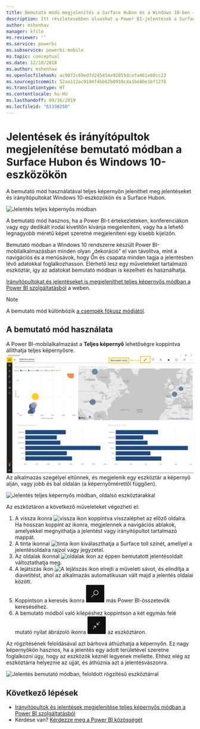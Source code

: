 ```yaml
---
title: Bemutató módú megjelenítés a Surface Hubon és a Windows 10-ben – Power BI
description: Itt részletesebben olvashat a Power BI-jelentések a Surface Hubon való megjelenítéséről, valamint a Power BI-irányítópultok, -jelentések és -csempék teljes képernyős megjelenítéséről Windows 10-eszközökön.
author: mshenhav
manager: kfile
ms.reviewer: ''
ms.service: powerbi
ms.subservice: powerbi-mobile
ms.topic: conceptual
ms.date: 12/10/2018
ms.author: mshenhav
ms.openlocfilehash: ac9072c69edfd245454e92855dcefa461e80cc23
ms.sourcegitcommit: 52aa112ac9194f4bb62b0910c4a1be80e1bf1276
ms.translationtype: HT
ms.contentlocale: hu-HU
ms.lasthandoff: 09/16/2019
ms.locfileid: "61338250"
---
```

# <a name="view-reports-and-dashboards-in-presentation-mode-on-surface-hub-and-windows-10-devices"></a>Jelentések és irányítópultok megjelenítése bemutató módban a Surface Hubon és Windows 10-eszközökön
A bemutató mód használatával teljes képernyőn jeleníthet meg jelentéseket és irányítópultokat Windows 10-eszközökön és a Surface Hubon. 

![Jelentés teljes képernyős módban](./media/mobile-windows-10-app-presentation-mode/power-bi-presentation-mode-2.png)

A bemutató mód hasznos, ha a Power BI-t értekezleteken, konferenciákon vagy egy dedikált irodai kivetítőn kívánja megjeleníteni, vagy ha a lehető legnagyobb méretű képet szeretné megjeleníteni egy kisebb kijelzőn. 

Bemutató módban a Windows 10 rendszerre készült Power BI-mobilalkalmazásban minden olyan „dekoráció” el van távolítva, mint a navigációs és a menüsávok, hogy Ön és csapata minden tagja a jelentésben lévő adatokkal foglalkozhasson. Elérhető lesz egy műveleteket tartalmazó eszköztár, így az adatokat bemutató módban is kezelheti és használhatja.

[Irányítópultokat és jelentéseket is megjeleníthet teljes képernyős módban a Power BI szolgáltatásból](../end-user-focus.md) a weben.

> [!NOTE]
> A bemutató mód különbözik [a csempék fókusz módjától](mobile-tiles-in-the-mobile-apps.md).
> 
> 

## <a name="use-presentation-mode"></a>A bemutató mód használata
A Power BI-mobilalkalmazást a **Teljes képernyő** lehetőségre koppintva állíthatja teljes képernyősre.
![Teljes képernyő ikon](././media/mobile-windows-10-app-presentation-mode/power-bi-full-screen-icon.png) Az alkalmazás szegélyei eltűnnek, és megjelenik egy eszköztár a képernyő alján, vagy jobb és bal oldalán (a képernyőmérettől függően).

![Jelentés teljes képernyős módban, oldalsó eszköztárakkal](./media/mobile-windows-10-app-presentation-mode/power-bi-presentation-mode-2.png)

Az eszköztáron a következő műveleteket végezheti el:

1. A vissza ikonra ![vissza ikon](./media/mobile-windows-10-app-presentation-mode/power-bi-windows-10-presentation-back-icon.png) koppintva visszaléphet az előző oldalra. Ha hosszan koppint az ikonra, megjelennek a navigációs ablakok, amelyekkel megnyithatja a jelentést vagy irányítópultot tartalmazó mappát.
2. A tinta ikonnal ![tinta ikon](./media/mobile-windows-10-app-presentation-mode/power-bi-windows-10-presentation-ink-icon.png) kiválaszthatja a Surface toll színét, amellyel a jelentésoldalra rajzol vagy jegyzetel. 
3. Az oldalak ikonnal ![oldalak ikon](./media/mobile-windows-10-app-presentation-mode/power-bi-windows-10-presentation-pages-icon.png) az éppen bemutatott jelentésoldalt változtathatja meg.
4. A lejátszás ikon  ![A lejátszás ikon](./media/mobile-windows-10-app-presentation-mode/power-bi-windows-10-presentation-play-icon.png) elrejti a műveleti sávot, és elindítja a diavetítést, ahol az alkalmazás automatikusan vált majd a jelentés oldalai között. 
5. Koppintson a keresés ikonra ![Keresés ikon](./media/mobile-windows-10-app-presentation-mode/power-bi-windows-10-presentation-search-icon.png) más Power BI-összetevők kereséséhez.
6. A bemutató módból való kilépéshez koppintson a két egymás felé mutató nyilat ábrázoló ikonra ![Kilépés a teljes képernyős módból](./media/mobile-windows-10-app-presentation-mode/power-bi-windows-10-exit-full-screen-icon.png) az eszköztáron.

Az rögzítésének feloldásával azt bárhová áthúzhatja a képernyőn. Ez nagy képernyőkön hasznos, ha a jelentés egy adott területével szeretne foglalkozni úgy, hogy az eszközök kéznél legyenek mellette. Ehhez elég az eszköztárra helyeznie az ujját, és áthúznia azt a jelentésvászonra.

![Jelentés bemutató módban, feloldott rögzítésű eszköztárral](./media/mobile-windows-10-app-presentation-mode/power-bi-windows-10-presentation-drag-toolbar-2.png)


## <a name="next-steps"></a>Következő lépések
* [Irányítópultok és jelentések megjelenítése teljes képernyős módban a Power BI szolgáltatásból](../end-user-focus.md)
* Kérdése van? [Kérdezze meg a Power BI közösségét](http://community.powerbi.com/)

